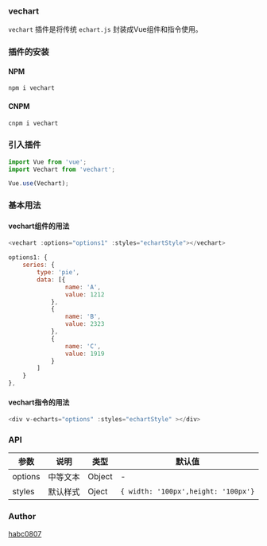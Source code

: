 ### vechart 

`vechart` 插件是将传统 `echart.js` 封装成Vue组件和指令使用。

### 插件的安装

#### NPM

```javascript
npm i vechart
```

#### CNPM

```javascript
cnpm i vechart
```

### 引入插件

```javascript
import Vue from 'vue';
import Vechart from 'vechart';

Vue.use(Vechart);
```

### 基本用法

#### vechart组件的用法

```javascript
<vechart :options="options1" :styles="echartStyle"></vechart>
```

```javascript
options1: {
    series: {
        type: 'pie',
        data: [{
                name: 'A',
                value: 1212
            },
            {
                name: 'B',
                value: 2323
            },
            {
                name: 'C',
                value: 1919
            }
        ]
    }
},
```

#### vechart指令的用法

```javascript
<div v-echarts="options" :styles="echartStyle" ></div>
```


### API

| 参数 | 说明 | 类型 | 默认值 |
| ------ | ------ | ------ | ------ |
| options | 中等文本 | Object | - |
| styles | 默认样式 | Oject | `{ width: '100px',height: '100px'}` |


### Author

[habc0807](https://github.com/habc0807)